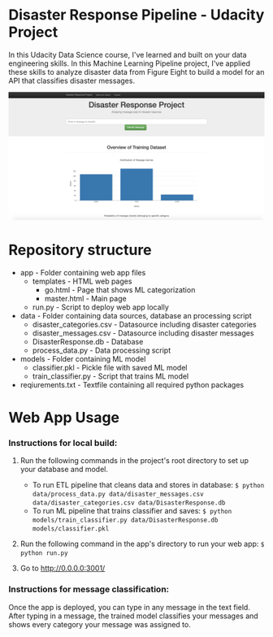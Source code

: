 # Disaster Response Pipeline  - Udacity Project
In this Udacity Data Science course, I've learned and built on your data engineering skills. In this Machine Learning Pipeline project, I've applied these skills to analyze disaster data from Figure Eight to build a model for an API that classifies disaster messages.

![Project Preview](/images/preview.png)

# Repository structure
* app - Folder containing web app files
  * templates - HTML web pages
    * go.html - Page that shows ML categorization
    * master.html - Main page
  * run.py - Script to deploy web app locally
* data - Folder containing data sources, database an processing script
  * disaster_categories.csv - Datasource including disaster categories
  * disaster_messages.csv - Datasource including disaster messages
  * DisasterResponse.db - Database
  * process_data.py - Data processing script
* models - Folder containing ML model
  * classifier.pkl - Pickle file with saved ML model
  * train_classifier.py - Script that trains ML model
* reqiurements.txt - Textfile containing all required python packages

# Web App Usage
### Instructions for local build:
1. Run the following commands in the project's root directory to set up your database and model.

    - To run ETL pipeline that cleans data and stores in database:
    `$ python data/process_data.py data/disaster_messages.csv data/disaster_categories.csv data/DisasterResponse.db`
    - To run ML pipeline that trains classifier and saves:
    `$ python models/train_classifier.py data/DisasterResponse.db models/classifier.pkl`

2. Run the following command in the app's directory to run your web app:
    `$ python run.py`

3. Go to http://0.0.0.0:3001/

### Instructions for message classification:
Once the app is deployed, you can type in any message in the text field. After typing in a message, the trained model classifies your messages and shows every category your message was assigned to.
